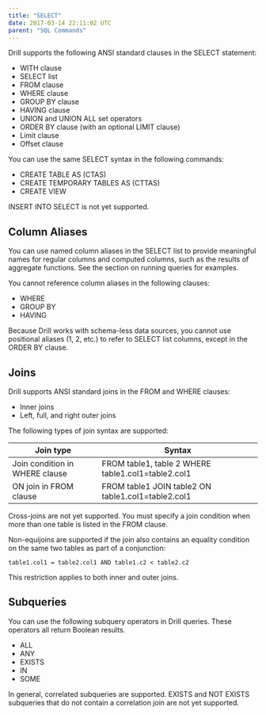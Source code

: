 ```yaml
---
title: "SELECT"
date: 2017-03-14 22:11:02 UTC
parent: "SQL Commands"
---
```

Drill supports the following ANSI standard clauses in the SELECT statement:

  * WITH clause
  * SELECT list
  * FROM clause
  * WHERE clause
  * GROUP BY clause
  * HAVING clause
  * UNION and UNION ALL set operators
  * ORDER BY clause (with an optional LIMIT clause)
  * Limit clause
  * Offset clause

You can use the same SELECT syntax in the following commands:

  * CREATE TABLE AS (CTAS)
  * CREATE TEMPORARY TABLES AS (CTTAS)
  * CREATE VIEW

INSERT INTO SELECT is not yet supported.

## Column Aliases

You can use named column aliases in the SELECT list to provide meaningful
names for regular columns and computed columns, such as the results of
aggregate functions. See the section on running queries for examples.

You cannot reference column aliases in the following clauses:

  * WHERE
  * GROUP BY
  * HAVING

Because Drill works with schema-less data sources, you cannot use positional
aliases (1, 2, etc.) to refer to SELECT list columns, except in the ORDER BY
clause.

## Joins

Drill supports ANSI standard joins in the FROM and WHERE clauses:

  * Inner joins
  * Left, full, and right outer joins

The following types of join syntax are supported:

| Join type                      | Syntax                                             |
|--------------------------------|----------------------------------------------------|
| Join condition in WHERE clause | FROM table1, table 2 WHERE table1.col1=table2.col1 |
| ON join in FROM clause         | FROM table1 JOIN table2 ON table1.col1=table2.col1 |


Cross-joins are not yet supported. You must specify a join condition when more
than one table is listed in the FROM clause.

Non-equijoins are supported if the join also contains an equality condition on
the same two tables as part of a conjunction:

    table1.col1 = table2.col1 AND table1.c2 < table2.c2

This restriction applies to both inner and outer joins.

## Subqueries

You can use the following subquery operators in Drill queries. These operators
all return Boolean results.

  * ALL
  * ANY
  * EXISTS
  * IN
  * SOME

In general, correlated subqueries are supported. EXISTS and NOT EXISTS
subqueries that do not contain a correlation join are not yet supported.

